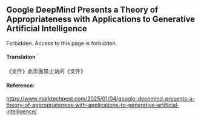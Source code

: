 ## Google DeepMind Presents a Theory of Appropriateness with Applications to Generative Artificial Intelligence

<document>Forbidden. Access to this page is forbidden.</document>

#### Translation 

《文件》<file>此页面禁止访问</file>《文件》

#### Reference: 

https://www.marktechpost.com/2025/01/04/google-deepmind-presents-a-theory-of-appropriateness-with-applications-to-generative-artificial-intelligence/